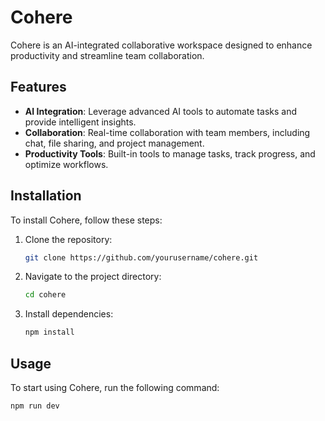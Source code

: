 # Cohere

Cohere is an AI-integrated collaborative workspace designed to enhance productivity and streamline team collaboration.

## Features

- **AI Integration**: Leverage advanced AI tools to automate tasks and provide intelligent insights.
- **Collaboration**: Real-time collaboration with team members, including chat, file sharing, and project management.
- **Productivity Tools**: Built-in tools to manage tasks, track progress, and optimize workflows.

## Installation

To install Cohere, follow these steps:

1. Clone the repository:
    ```bash
    git clone https://github.com/yourusername/cohere.git
    ```
2. Navigate to the project directory:
    ```bash
    cd cohere
    ```
3. Install dependencies:
    ```bash
    npm install
    ```

## Usage

To start using Cohere, run the following command:
```bash
npm run dev
```

